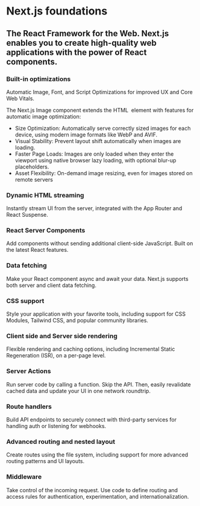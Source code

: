 # Next.js foundations

## The React Framework for the Web. Next.js enables you to create high-quality web applications with the power of React components.

### Built-in optimizations
Automatic Image, Font, and Script Optimizations for improved UX and Core Web Vitals.

The Next.js Image component extends the HTML <img> element with features for automatic image optimization:

- Size Optimization: Automatically serve correctly sized images for each device, using modern image formats like WebP and AVIF.
- Visual Stability: Prevent layout shift automatically when images are loading.
- Faster Page Loads: Images are only loaded when they enter the viewport using native browser lazy loading, with optional blur-up placeholders.
- Asset Flexibility: On-demand image resizing, even for images stored on remote servers

### Dynamic HTML streaming
Instantly stream UI from the server, integrated with the App Router and React Suspense.

### React Server Components
Add components without sending additional client-side JavaScript. Built on the latest React features.

### Data fetching
Make your React component async and await your data. Next.js supports both server and client data fetching.

### CSS support
Style your application with your favorite tools, including support for CSS Modules, Tailwind CSS, and popular community libraries.

### Client side and Server side rendering
Flexible rendering and caching options, including Incremental Static Regeneration (ISR), on a per-page level.

### Server Actions
Run server code by calling a function. Skip the API. Then, easily revalidate cached data and update your UI in one network roundtrip.

### Route handlers
Build API endpoints to securely connect with third-party services for handling auth or listening for webhooks.

### Advanced routing and nested layout
Create routes using the file system, including support for more advanced routing patterns and UI layouts.

### Middleware
Take control of the incoming request. Use code to define routing and access rules for authentication, experimentation, and internationalization.
